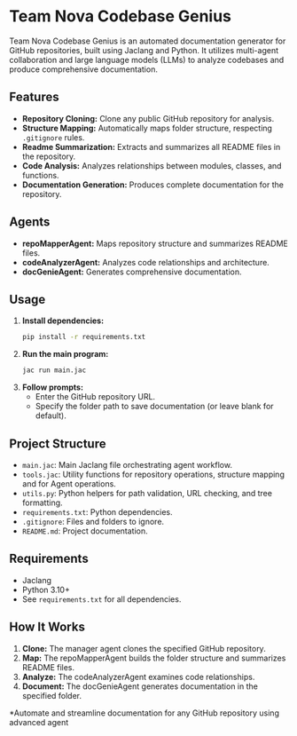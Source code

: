# Team Nova Codebase Genius

Team Nova Codebase Genius is an automated documentation generator for GitHub repositories, built using Jaclang and Python. It utilizes multi-agent collaboration and large language models (LLMs) to analyze codebases and produce comprehensive documentation.

## Features

- **Repository Cloning:** Clone any public GitHub repository for analysis.
- **Structure Mapping:** Automatically maps folder structure, respecting `.gitignore` rules.
- **Readme Summarization:** Extracts and summarizes all README files in the repository.
- **Code Analysis:** Analyzes relationships between modules, classes, and functions.
- **Documentation Generation:** Produces complete documentation for the repository.

## Agents

- **repoMapperAgent:** Maps repository structure and summarizes README files.
- **codeAnalyzerAgent:** Analyzes code relationships and architecture.
- **docGenieAgent:** Generates comprehensive documentation.

## Usage

1. **Install dependencies:**
   ```sh
   pip install -r requirements.txt
   ```
2. **Run the main program:**
   ```sh
   jac run main.jac
   ```
3. **Follow prompts:**
   - Enter the GitHub repository URL.
   - Specify the folder path to save documentation (or leave blank for default).

## Project Structure

- `main.jac`: Main Jaclang file orchestrating agent workflow.
- `tools.jac`: Utility functions for repository operations, structure mapping and for Agent operations.
- `utils.py`: Python helpers for path validation, URL checking, and tree formatting.
- `requirements.txt`: Python dependencies.
- `.gitignore`: Files and folders to ignore.
- `README.md`: Project documentation.

## Requirements

- Jaclang
- Python 3.10+
- See `requirements.txt` for all dependencies.

## How It Works

1. **Clone:** The manager agent clones the specified GitHub repository.
2. **Map:** The repoMapperAgent builds the folder structure and summarizes README files.
3. **Analyze:** The codeAnalyzerAgent examines code relationships.
4. **Document:** The docGenieAgent generates documentation in the specified folder.


*Automate and streamline documentation for any GitHub repository using advanced agent